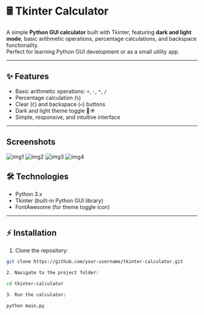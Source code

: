 # 🖩 Tkinter Calculator

A simple **Python GUI calculator** built with Tkinter, featuring **dark and light mode**, basic arithmetic operations, percentage calculations, and backspace functionality.  
Perfect for learning Python GUI development or as a small utility app.

---

## ✨ Features

- Basic arithmetic operations: `+`, `-`, `*`, `/`  
- Percentage calculation (`%`)  
- Clear (`C`) and backspace (`<`) buttons  
- Dark and light theme toggle 🌙☀️  
- Simple, responsive, and intuitive interface  

---

## Screenshots

![img1](imagenes/imagenes_de_muestra1.jpeg)
![img2](imagenes/imagenes_de_muestra2.jpeg)
![img3](imagenes/imagenes_de_muestra3.jpeg)
![img4](imagenes/imagenes_de_muestra4.jpeg)

## 🛠 Technologies

- Python 3.x  
- Tkinter (built-in Python GUI library)  
- FontAwesome (for theme toggle icon)  

---

## ⚡ Installation

1. Clone the repository:

```bash
git clone https://github.com/your-username/tkinter-calculator.git

2. Navigate to the project folder:

cd tkinter-calculator

3. Run the calculator:

python main.py

